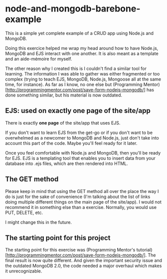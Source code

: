 # node-and-mongodb-barebone-example

This is a simple yet complete example of a CRUD app using Node.js and MongoDB.

Doing this exercice helped me wrap my head around how to have Node.js, MongoDB and EJS interact with one another. It is also meant as a template and an aide-mémoire for myself.

The other reason why I created this is I couldn't find a similar tool for learning. The information I was able to gather was either fragmented or too complex (trying to teach EJS, MongoDB, Node.js, Mongoose all at the same time, for instance). As far as I know, no one else but (Programming Mentor)[http://programmingmentor.com/post/save-form-nodejs-mongodb/] has done something similar, but his material is now outdated.

## EJS: used on exactly one page of the site/app

There is exactly **one page** of the site/app that uses EJS.

If you don't want to learn EJS from the get-go or if you don't want to be overwhelmed as a newcomer to MongoDB and Node.js, just don't take into account this part of the code. Maybe you'll feel ready for it later.

Once you feel comfortable with Node.js and MongoDB, then you'll be ready for EJS. EJS is a templating tool that enables you to insert data from your database into .ejs files, which are then rendered into HTML.

## The GET method

Please keep in mind that using the GET method all over the place the way I do is just for the sake of convenience (I'm talking about the list of links doing multiple different things on the main page of the site/app). I would not recommend it in something else than a exercise. Normally, you would use PUT, DELETE, etc.

I might change this in the future.

## The starting point for this project

The starting point for this exercise was (Programming Mentor's tutorial)[http://programmingmentor.com/post/save-form-nodejs-mongodb/]. The final result is now quite different. And given the important security issue and the outdated MongoDB 2.0, the code needed a major overhaul which makes it unrecognizable.
